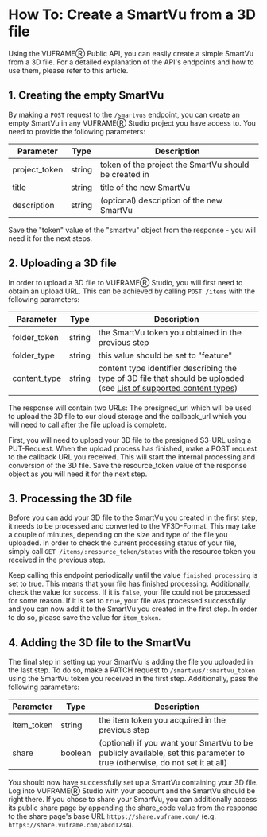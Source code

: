# How To: Create a SmartVu from a 3D file

Using the VUFRAMEⓇ Public API, you can easily create a simple SmartVu from a 3D file. For a detailed explanation of the API's endpoints and how to use them, please refer to this article.

## 1. Creating the empty SmartVu

By making a `POST` request to the `/smartvus` endpoint, you can create an empty SmartVu in any VUFRAMEⓇ Studio project you have access to. You need to provide the following parameters:

Parameter | Type | Description
--------- | ---- | -----------
project_token | string | token of the project the SmartVu should be created in
title | string | title of the new SmartVu
description | string | (optional) description of the new SmartVu

Save the "token" value of the "smartvu" object from the response - you will need it for the next steps.

## 2. Uploading a 3D file

In order to upload a 3D file to VUFRAMEⓇ Studio, you will first need to obtain an upload URL. This can be achieved by calling `POST /items` with the following parameters:

Parameter | Type | Description
--------- | ---- | -----------
folder_token | string | the SmartVu token you obtained in the previous step
folder_type | string | this value should be set to "feature"
content_type | string | content type identifier describing the type of 3D file that should be uploaded (see [List of supported content types](#upload-types))

The response will contain two URLs: The presigned_url which will be used to upload the 3D file to our cloud storage and the callback_url which you will need to call after the file upload is complete.

First, you will need to upload your 3D file to the presigned S3-URL using a PUT-Request. When the upload process has finished, make a POST request to the callback URL you received. This will start the internal processing and conversion of the 3D file. Save the resource_token value of the response object as you will need it for the next step.

## 3. Processing the 3D file

Before you can add your 3D file to the SmartVu you created in the first step, it needs to be processed and converted to the VF3D-Format. This may take a couple of minutes, depending on the size and type of the file you uploaded. In order to check the current processing status of your file, simply call `GET /items/:resource_token/status` with the resource token you received in the previous step.

Keep calling this endpoint periodically until the value `finished_processing` is set to true. This means that your file has finished processing. Additionally, check the value for `success`. If it is `false`, your file could not be processed for some reason. If it is set to `true`, your file was processed successfully and you can now add it to the SmartVu you created in the first step. In order to do so, please save the value for `item_token`.

## 4. Adding the 3D file to the SmartVu

The final step in setting up your SmartVu is adding the file you uploaded in the last step. To do so, make a PATCH request to `/smartvus/:smartvu_token` using the SmartVu token you received in the first step. Additionally, pass the following parameters:

Parameter | Type | Description
--------- | ---- | -----------
item_token | string | the item token you acquired in the previous step
share | boolean | (optional) if you want your SmartVu to be publicly available, set this parameter to true (otherwise, do not set it at all)

You should now have successfully set up a SmartVu containing your 3D file. Log into VUFRAMEⓇ Studio with your account and the SmartVu should be right there. If you chose to share your SmartVu, you can additionally access its public share page by appending the share_code value from the response to the share page's base URL `https://share.vuframe.com/` (e.g. `https://share.vuframe.com/abcd1234`).